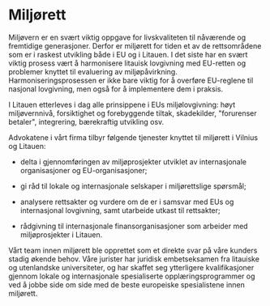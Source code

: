 # Miljørett

Miljøvern er en svært viktig oppgave for livskvaliteten til nåværende og fremtidige generasjoner. Derfor er miljørett for tiden et av de rettsområdene som er i raskest utvikling både i EU og i Litauen. I det siste har en svært viktig prosess vært å harmonisere litauisk lovgivning med EU-retten og problemer knyttet til evaluering av miljøpåvirkning. Harmoniseringsprosessen er ikke bare viktig for å overføre EU-reglene til nasjonal lovgivning, men også for å implementere dem i praksis. 

I Litauen etterleves i dag alle prinsippene i EUs miljølovgivning: høyt miljøvernnivå, forsiktighet og forebyggende tiltak, skadekilder, "forurenser betaler", integrering, bærekraftig utvikling osv.

Advokatene i vårt firma tilbyr følgende tjenester knyttet til miljørett i Vilnius og Litauen:

- delta i gjennomføringen av miljøprosjekter utviklet av internasjonale organisasjoner og EU-organisasjoner;

- gi råd til lokale og internasjonale selskaper i miljørettslige spørsmål;

- analysere rettsakter og vurdere om de er i samsvar med EUs og internasjonal lovgivning, samt utarbeide utkast til rettsakter;

- rådgivning til internasjonale finansorganisasjoner som arbeider med miljøprosjekter i Litauen.

Vårt team innen miljørett ble opprettet som et direkte svar på våre kunders stadig økende behov. Våre jurister har juridisk embetseksamen fra litauiske og utenlandske universiteter, og har skaffet seg ytterligere kvalifikasjoner gjennom lokale og internasjonale spesialiserte opplæringsprogrammer og ved å jobbe side om side med de beste europeiske spesialistene innen miljørett.

